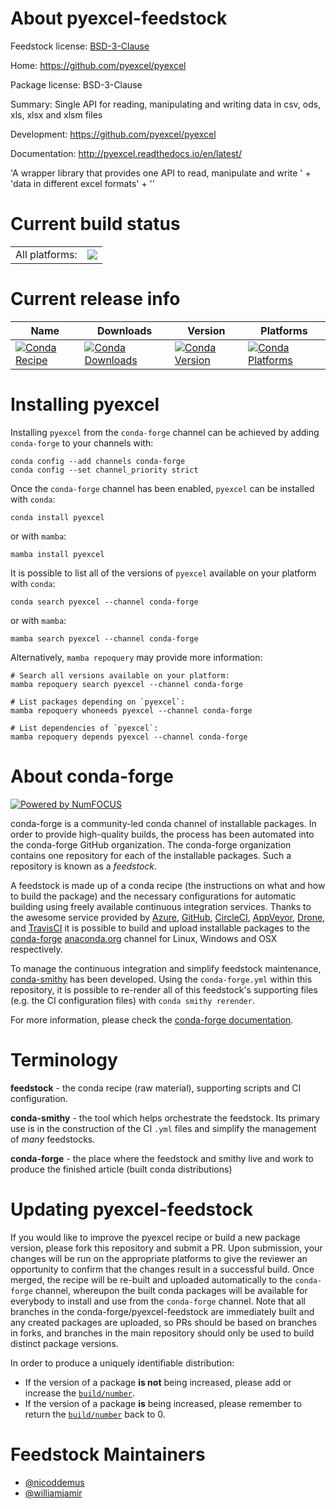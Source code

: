 About pyexcel-feedstock
=======================

Feedstock license: [BSD-3-Clause](https://github.com/conda-forge/pyexcel-feedstock/blob/main/LICENSE.txt)

Home: https://github.com/pyexcel/pyexcel

Package license: BSD-3-Clause

Summary: Single API for reading, manipulating and writing data in csv, ods, xls, xlsx and xlsm files

Development: https://github.com/pyexcel/pyexcel

Documentation: http://pyexcel.readthedocs.io/en/latest/

'A wrapper library that provides one API to read, manipulate and write ' +
'data in different excel formats' +
''


Current build status
====================


<table><tr><td>All platforms:</td>
    <td>
      <a href="https://dev.azure.com/conda-forge/feedstock-builds/_build/latest?definitionId=4850&branchName=main">
        <img src="https://dev.azure.com/conda-forge/feedstock-builds/_apis/build/status/pyexcel-feedstock?branchName=main">
      </a>
    </td>
  </tr>
</table>

Current release info
====================

| Name | Downloads | Version | Platforms |
| --- | --- | --- | --- |
| [![Conda Recipe](https://img.shields.io/badge/recipe-pyexcel-green.svg)](https://anaconda.org/conda-forge/pyexcel) | [![Conda Downloads](https://img.shields.io/conda/dn/conda-forge/pyexcel.svg)](https://anaconda.org/conda-forge/pyexcel) | [![Conda Version](https://img.shields.io/conda/vn/conda-forge/pyexcel.svg)](https://anaconda.org/conda-forge/pyexcel) | [![Conda Platforms](https://img.shields.io/conda/pn/conda-forge/pyexcel.svg)](https://anaconda.org/conda-forge/pyexcel) |

Installing pyexcel
==================

Installing `pyexcel` from the `conda-forge` channel can be achieved by adding `conda-forge` to your channels with:

```
conda config --add channels conda-forge
conda config --set channel_priority strict
```

Once the `conda-forge` channel has been enabled, `pyexcel` can be installed with `conda`:

```
conda install pyexcel
```

or with `mamba`:

```
mamba install pyexcel
```

It is possible to list all of the versions of `pyexcel` available on your platform with `conda`:

```
conda search pyexcel --channel conda-forge
```

or with `mamba`:

```
mamba search pyexcel --channel conda-forge
```

Alternatively, `mamba repoquery` may provide more information:

```
# Search all versions available on your platform:
mamba repoquery search pyexcel --channel conda-forge

# List packages depending on `pyexcel`:
mamba repoquery whoneeds pyexcel --channel conda-forge

# List dependencies of `pyexcel`:
mamba repoquery depends pyexcel --channel conda-forge
```


About conda-forge
=================

[![Powered by
NumFOCUS](https://img.shields.io/badge/powered%20by-NumFOCUS-orange.svg?style=flat&colorA=E1523D&colorB=007D8A)](https://numfocus.org)

conda-forge is a community-led conda channel of installable packages.
In order to provide high-quality builds, the process has been automated into the
conda-forge GitHub organization. The conda-forge organization contains one repository
for each of the installable packages. Such a repository is known as a *feedstock*.

A feedstock is made up of a conda recipe (the instructions on what and how to build
the package) and the necessary configurations for automatic building using freely
available continuous integration services. Thanks to the awesome service provided by
[Azure](https://azure.microsoft.com/en-us/services/devops/), [GitHub](https://github.com/),
[CircleCI](https://circleci.com/), [AppVeyor](https://www.appveyor.com/),
[Drone](https://cloud.drone.io/welcome), and [TravisCI](https://travis-ci.com/)
it is possible to build and upload installable packages to the
[conda-forge](https://anaconda.org/conda-forge) [anaconda.org](https://anaconda.org/)
channel for Linux, Windows and OSX respectively.

To manage the continuous integration and simplify feedstock maintenance,
[conda-smithy](https://github.com/conda-forge/conda-smithy) has been developed.
Using the ``conda-forge.yml`` within this repository, it is possible to re-render all of
this feedstock's supporting files (e.g. the CI configuration files) with ``conda smithy rerender``.

For more information, please check the [conda-forge documentation](https://conda-forge.org/docs/).

Terminology
===========

**feedstock** - the conda recipe (raw material), supporting scripts and CI configuration.

**conda-smithy** - the tool which helps orchestrate the feedstock.
                   Its primary use is in the construction of the CI ``.yml`` files
                   and simplify the management of *many* feedstocks.

**conda-forge** - the place where the feedstock and smithy live and work to
                  produce the finished article (built conda distributions)


Updating pyexcel-feedstock
==========================

If you would like to improve the pyexcel recipe or build a new
package version, please fork this repository and submit a PR. Upon submission,
your changes will be run on the appropriate platforms to give the reviewer an
opportunity to confirm that the changes result in a successful build. Once
merged, the recipe will be re-built and uploaded automatically to the
`conda-forge` channel, whereupon the built conda packages will be available for
everybody to install and use from the `conda-forge` channel.
Note that all branches in the conda-forge/pyexcel-feedstock are
immediately built and any created packages are uploaded, so PRs should be based
on branches in forks, and branches in the main repository should only be used to
build distinct package versions.

In order to produce a uniquely identifiable distribution:
 * If the version of a package **is not** being increased, please add or increase
   the [``build/number``](https://docs.conda.io/projects/conda-build/en/latest/resources/define-metadata.html#build-number-and-string).
 * If the version of a package **is** being increased, please remember to return
   the [``build/number``](https://docs.conda.io/projects/conda-build/en/latest/resources/define-metadata.html#build-number-and-string)
   back to 0.

Feedstock Maintainers
=====================

* [@nicoddemus](https://github.com/nicoddemus/)
* [@williamjamir](https://github.com/williamjamir/)

